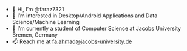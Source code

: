 - 👋 Hi, I’m @faraz7321
- 👀 I’m interested in Desktop/Android Applications and Data Science/Machine Learning
- 🌱 I’m currently a student of Computer Science at Jacobs University Bremen, Germany
- 📫 Reach me at fa.ahmad@jacobs-university.de

<!---
faraz7321/faraz7321 is a ✨ special ✨ repository because its `README.md` (this file) appears on your GitHub profile.
You can click the Preview link to take a look at your changes.
--->

